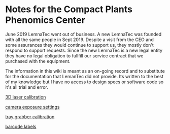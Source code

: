 # Notes for the Compact Plants Phenomics Center

June 2019 LemnaTec went out of business. A new LemnaTec was founded with all the same people in Sept 2019. Despite a visit from the CEO and some assurances they would continue to support us, they mostly don't respond to support requests. Since the new LemnaTec is a new legal entity they have no legal obligation to fullfill our service contract that we purchased with the equipment.

The information in this wiki is meant as an on-going record and to substitute for the documentation that LemanTec did not provide. Its written to the best of my knowledge but I have no access to design specs or software code so it's all trial and error.


[3D laser calibration](laser_calibration.md)

[camera exposure settings](exposure_settings.md)

[tray grabber calibration](tray_grabber_calibration.md)

[barcode labels](barcode_labels.md)
